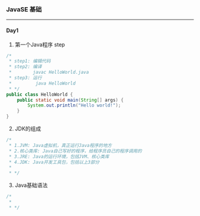 ### JavaSE 基础

-----

#### Day1 <!-- 2021.07.10  -->

1. 第一个Java程序 step
```java
/*
 * step1: 编辑代码
 * step2: 编译
 *        javac HelloWorld.java
 * step3: 运行
 *         java HelloWorld
 * */
public class HelloWorld {
    public static void main(String[] args) {
        System.out.println("Hello world!");
    }
}
```
2. JDK的组成
```java
/*
 * 1.JVM: Java虚拟机，真正运行Java程序的地方
 * 2.核心类库: Java自己写好的程序，给程序员自己的程序调用的
 * 3.JRE: Java的运行环境，包括JVM、核心类库
 * 4.JDK: Java开发工具包，包括以上3部分
 * 
 * */
```
3. Java基础语法
```java
/*
 * 
 * */
```
    